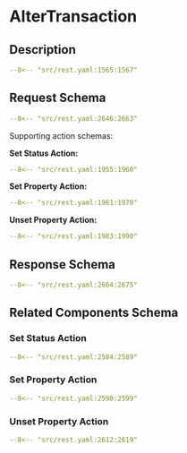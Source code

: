 # AlterTransaction

## Description

```yaml
--8<-- "src/rest.yaml:1565:1567"
```

## Request Schema

```yaml
--8<-- "src/rest.yaml:2646:2663"
```
Supporting action schemas:

**Set Status Action:**
```yaml
--8<-- "src/rest.yaml:1955:1960"
```
**Set Property Action:**
```yaml
--8<-- "src/rest.yaml:1961:1970"
```
**Unset Property Action:**
```yaml
--8<-- "src/rest.yaml:1983:1990"
```
## Response Schema

```yaml
--8<-- "src/rest.yaml:2664:2675"
```

## Related Components Schema
### Set Status Action

```yaml
--8<-- "src/rest.yaml:2584:2589"
```
### Set Property Action

```yaml
--8<-- "src/rest.yaml:2590:2599"
```
### Unset Property Action

```yaml
--8<-- "src/rest.yaml:2612:2619"
```
